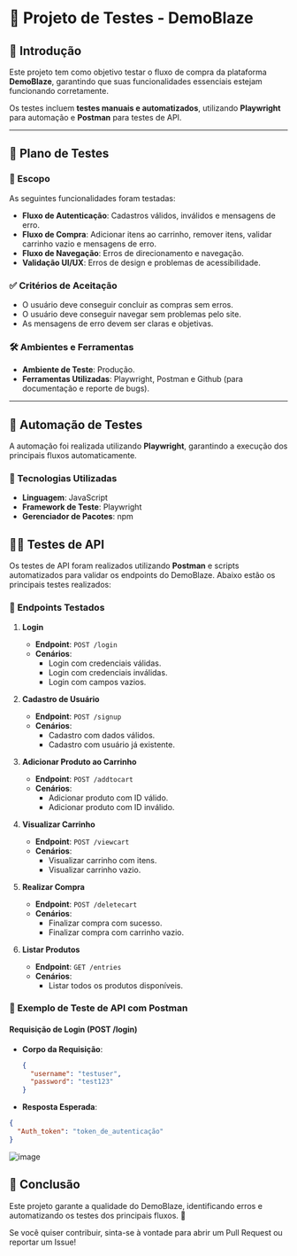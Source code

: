 # 🧪 Projeto de Testes - DemoBlaze  

## 📌 Introdução  
Este projeto tem como objetivo testar o fluxo de compra da plataforma **DemoBlaze**, garantindo que suas funcionalidades essenciais estejam funcionando corretamente.  

Os testes incluem **testes manuais e automatizados**, utilizando **Playwright** para automação e **Postman** para testes de API.  

---

## 📝 Plano de Testes  

### 🎯 Escopo  
As seguintes funcionalidades foram testadas:  

- **Fluxo de Autenticação**: Cadastros válidos, inválidos e mensagens de erro.  
- **Fluxo de Compra**: Adicionar itens ao carrinho, remover itens, validar carrinho vazio e mensagens de erro.  
- **Fluxo de Navegação**: Erros de direcionamento e navegação.  
- **Validação UI/UX**: Erros de design e problemas de acessibilidade.  

### ✅ Critérios de Aceitação  
- O usuário deve conseguir concluir as compras sem erros.  
- O usuário deve conseguir navegar sem problemas pelo site.  
- As mensagens de erro devem ser claras e objetivas.  

### 🛠️ Ambientes e Ferramentas  
- **Ambiente de Teste**: Produção.  
- **Ferramentas Utilizadas**: Playwright, Postman e Github (para documentação e reporte de bugs).  

---

## 🚀 Automação de Testes  

A automação foi realizada utilizando **Playwright**, garantindo a execução dos principais fluxos automaticamente.  

### 📌 Tecnologias Utilizadas  
- **Linguagem**: JavaScript  
- **Framework de Teste**: Playwright  
- **Gerenciador de Pacotes**: npm  

## 🧑‍💻 Testes de API  

Os testes de API foram realizados utilizando **Postman** e scripts automatizados para validar os endpoints do DemoBlaze. Abaixo estão os principais testes realizados:  

### 📌 Endpoints Testados  

1. **Login**  
   - **Endpoint**: `POST /login`  
   - **Cenários**:  
     - Login com credenciais válidas.  
     - Login com credenciais inválidas.  
     - Login com campos vazios.  

2. **Cadastro de Usuário**  
   - **Endpoint**: `POST /signup`  
   - **Cenários**:  
     - Cadastro com dados válidos.  
     - Cadastro com usuário já existente.  

3. **Adicionar Produto ao Carrinho**  
   - **Endpoint**: `POST /addtocart`  
   - **Cenários**:  
     - Adicionar produto com ID válido.  
     - Adicionar produto com ID inválido.  

4. **Visualizar Carrinho**  
   - **Endpoint**: `POST /viewcart`  
   - **Cenários**:  
     - Visualizar carrinho com itens.  
     - Visualizar carrinho vazio.  

5. **Realizar Compra**  
   - **Endpoint**: `POST /deletecart`  
   - **Cenários**:  
     - Finalizar compra com sucesso.  
     - Finalizar compra com carrinho vazio.  

6. **Listar Produtos**  
   - **Endpoint**: `GET /entries`  
   - **Cenários**:  
     - Listar todos os produtos disponíveis.  

### 📌 Exemplo de Teste de API com Postman  

#### Requisição de Login (POST /login)  
- **Corpo da Requisição**:  
  ```json
  {
    "username": "testuser",
    "password": "test123"
  }
  ```
  
- **Resposta Esperada**:
```json
{
  "Auth_token": "token_de_autenticação"
}
```

![image](https://github.com/user-attachments/assets/f9b0af22-dde7-4489-b150-5e84c55562e8)

## 📌 Conclusão
Este projeto garante a qualidade do DemoBlaze, identificando erros e automatizando os testes dos principais fluxos. 🚀

Se você quiser contribuir, sinta-se à vontade para abrir um Pull Request ou reportar um Issue!
